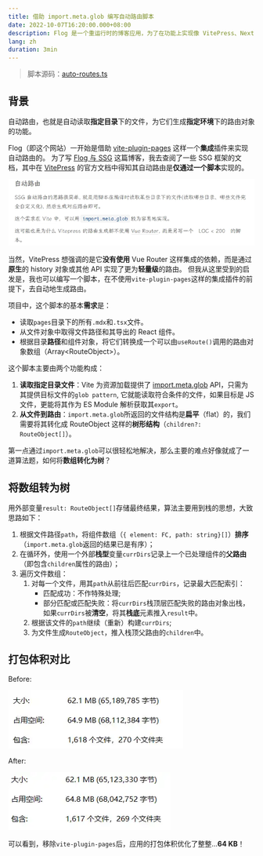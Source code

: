 ```yaml
---
title: 借助 import.meta.glob 编写自动路由脚本
date: 2022-10-07T16:20:00.000+08:00
description: Flog 是一个重运行时的博客应用，为了在功能上实现像 VitePress、Next.js 等 SSG 框架那样的基于文件系统的路由，使用 Vite 自带的 import.meta.glob API 实现了一个轻量级的、运行时的自动路由脚本。
lang: zh
duration: 3min
---
```


> 脚本源码：[auto-routes.ts](https://github.com/3fuyang/3fuyang.github.io/blob/master/src/routes/auto-routes.ts)

## 背景

自动路由，也就是自动读取**指定目录**下的文件，为它们生成**指定环境**下的路由对象的功能。

Flog（即这个网站）一开始是借助 [vite-plugin-pages](https://github.com/hannoeru/vite-plugin-pages) 这样一个**集成**插件来实现自动路由的。
为了写 [Flog 与 SSG](https://3fuyang.github.io/blog/ssg-in-flog#自动路由) 这篇博客，我去查阅了一些 SSG 框架的文档，其中在 [VitePress](https://vitepress.vuejs.org/)
的官方文档中得知其自动路由是**仅通过一个脚本**实现的。

![VitePress 的路由方案](../../assets//import-meta-glob-and-auto-routes/flog-and-ssg.webp)

当然，VitePress 想强调的是它**没有使用** Vue Router 这样集成的依赖，而是通过**原生**的 history 对象或其他 API 实现了更为**轻量级**的路由。
但我从这里受到的启发是，我也可以编写一个脚本，在不使用`vite-plugin-pages`这样的集成插件的前提下，去自动地生成路由。

项目中，这个脚本的基本**需求**是：

- 读取`pages`目录下的所有`.mdx`和`.tsx`文件。
- 从文件对象中取得文件路径和其导出的 React 组件。
- 根据目录**路径**和组件对象，将它们转换成一个可以由`useRoute()`调用的路由对象数组（Array\<RouteObject\>）。

这个脚本主要由两个功能构成：

1. **读取指定目录文件**：Vite 为资源加载提供了 [import.meta.glob](https://vitejs.dev/guide/features.html#glob-import) API，只需为其提供目标文件的`glob pattern`,
   它就能读取符合条件的文件，如果目标是 JS 文件，更能将其作为 ES Module 解析获取其`export`。
2. **从文件到路由**：`import.meta.glob`所返回的文件结构是**扁平**（flat）的，我们需要将其转化成 RouteObject 这样的**树形结构**（`children?: RouteObject[]`）。

第一点通过`import.meta.glob`可以很轻松地解决，那么主要的难点好像就成了一道算法题，如何将**数组转化为树**？

## 将数组转为树

用外部变量`result: RouteObject[]`存储最终结果，算法主要用到栈的思想，大致思路如下：
<br/>

1. 根据文件路径`path`，将组件数组（`{ element: FC, path: string}[]`）**排序**（`import.meta.glob`返回的结果已是有序）；
2. 在循环外，使用一个外部**栈型**变量`currDirs`记录上一个已处理组件的**父路由**（即包含`children`属性的路由）；
3. 遍历文件数组：
   1. 对每一个文件，用其`path`从前往后匹配`currDirs`，记录最大匹配索引：
      - 匹配成功：不作特殊处理;
      - 部分匹配或匹配失败：将`currDirs`栈顶层匹配失败的路由对象出栈，如果`currDirs`被**清空**，将其**栈底**元素推入`result`中。
   2. 根据该文件的`path`继续（重新）构建`currDirs`;
   3. 为文件生成`RouteObject`，推入栈顶父路由的`children`中。

## 打包体积对比

Before:

![Before](../../assets/import-meta-glob-and-auto-routes/before.webp)

After:

![After](../../assets/import-meta-glob-and-auto-routes/after.webp)

可以看到，移除`vite-plugin-pages`后，应用的打包体积优化了整整...**64 KB**！

